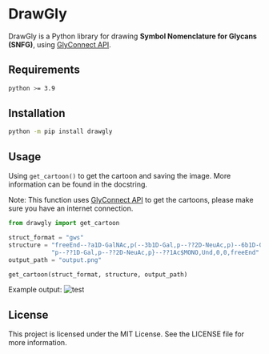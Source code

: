 # DrawGly

DrawGly is a Python library for drawing **Symbol Nomenclature for Glycans (SNFG)**, using 
[GlyConnect API](https://glyconnect.expasy.org/).

## Requirements
```bash
python >= 3.9
```

## Installation

```bash
python -m pip install drawgly
```


## Usage
Using `get_cartoon()` to get the cartoon and saving the image. 
More information can be found in the docstring.

Note: This function uses [GlyConnect API](https://glyconnect.expasy.org/) to get the cartoons,
please make sure you have an internet connection.

```python
from drawgly import get_cartoon

struct_format = "gws"
structure = "freeEnd--?a1D-GalNAc,p(--3b1D-Gal,p--??2D-NeuAc,p)--6b1D-GlcNAc," \
            "p--??1D-Gal,p--??2D-NeuAc,p}--??1Ac$MONO,Und,0,0,freeEnd"
output_path = "output.png"

get_cartoon(struct_format, structure, output_path)
```

Example output:
![test](https://user-images.githubusercontent.com/65430559/232362952-30df9563-105e-4f6b-9740-f496cd969915.svg)

## License
This project is licensed under the MIT License. See the LICENSE file for more information.
